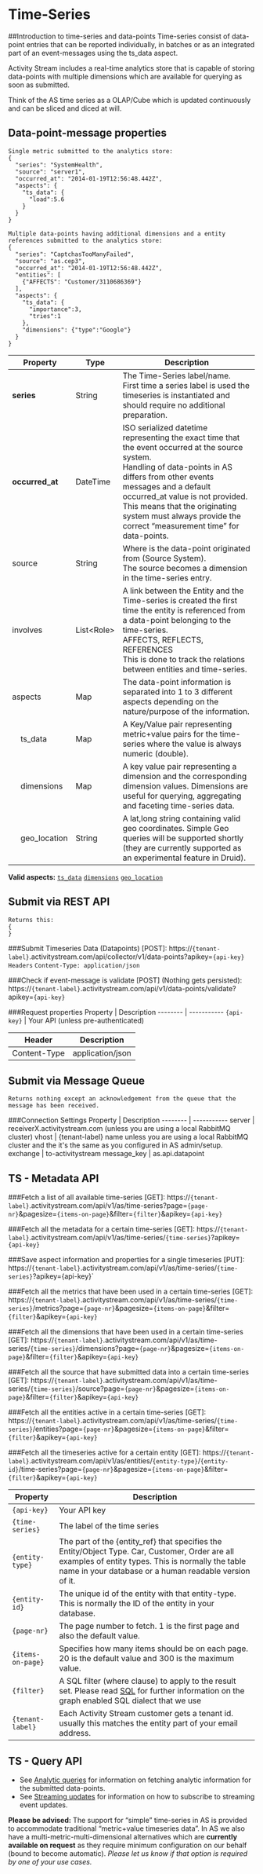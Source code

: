 # Time-Series
##Introduction to time-series and data-points
Time-series consist of data-point entries that can be reported individually, in batches or as an integrated part of an event-messages using the ts_data aspect.

Activity Stream includes a real-time analytics store that is capable of storing data-points with multiple dimensions which are available for querying as soon as submitted.

Think of the AS time series as a OLAP/Cube which is updated continuously and can be sliced and diced at will.

## Data-point-message properties
```shell
Single metric submitted to the analytics store:
{
  "series": "SystemHealth",
  "source": "server1",
  "occurred_at": "2014-01-19T12:56:48.442Z",
  "aspects": {
    "ts_data": {
      "load":5.6
    }
  }
}

Multiple data-points having additional dimensions and a entity references submitted to the analytics store:
{
  "series": "CaptchasTooManyFailed",
  "source": "as.cep3",
  "occurred_at": "2014-01-19T12:56:48.442Z",
  "entities": [
    {"AFFECTS": "Customer/3110686369"}
  ],
  "aspects": {
    "ts_data": {
      "importance":3,
      "tries":1
    },
    "dimensions": {"type":"Google"}
  }
}
```

Property | Type | Description
-------- | ---- | -----------
**series** | String | The Time-Series label/name.</br>First time a series label is used the timeseries is instantiated and should require no additional preparation.
**occurred_at** | DateTime | ISO serialized datetime representing the exact time that the event occurred at the source system.</br>Handling of data-points in AS differs from other events messages and a default occurred_at value is not provided. This means that the originating system must always provide the correct “measurement time” for data-points.
source | String | Where is the data-point originated from (Source System). </br>The source becomes a dimension in the time-series entry.
involves | List\<Role\> | A link between the Entity and the Time-series is created the first time the entity is referenced from a data-point belonging to the time-series. </br>AFFECTS, REFLECTS, REFERENCES</br>This is done to track the relations between entities and time-series.
aspects | Map | The data-point information is separated into 1 to 3 different aspects depending on the nature/purpose of the information.
&nbsp;&nbsp;&nbsp;&nbsp;ts_data| Map | A Key/Value pair representing metric+value pairs for the time-series where the value is always numeric (double).
&nbsp;&nbsp;&nbsp;&nbsp;dimensions| Map | A key value pair representing a dimension and the corresponding dimension values.  Dimensions are useful for querying, aggregating and faceting time-series data.
&nbsp;&nbsp;&nbsp;&nbsp;geo_location| String | A lat,long string containing valid geo coordinates. Simple Geo queries will be supported shortly (they are currently supported as an experimental feature in Druid).

**Valid aspects:** [`ts_data`]() [`dimensions`]()  [`geo_location`]()

## Submit via REST API
```shell
Returns this:
{
}
```
###Submit Timeseries Data (Datapoints) [POST]:
https://`{tenant-label}`.activitystream.com/api/collector/v1/data-points?apikey=`{api-key}`
`Headers` `Content-Type: application/json`

###Check if event-message is validate [POST] (Nothing gets persisted):
https://`{tenant-label}`.activitystream.com/api/v1/data-points/validate?apikey=`{api-key}`

###Request properties
Property | Description
-------- | -----------
`{api-key}` | Your API (unless pre-authenticated)

Header| Description
-------- | -----------
Content-Type | application/json

## Submit via Message Queue
```shell
Returns nothing except an acknowledgement from the queue that the message has been received.
```
###Connection Settings
Property | Description
-------- | -----------
server | receiverX.activitystream.com (unless you are using a local RabbitMQ cluster)
vhost | {tenant-label} name unless you are using a local RabbitMQ cluster and the it's the same as you configured in AS admin/setup.
exchange | to-activitystream
message_key | as.api.datapoint

## TS - Metadata API

###Fetch a list of all available time-series [GET]:
https://`{tenant-label}`.activitystream.com/api/v1/as/time-series?page=`{page-nr}`&pagesize=`{items-on-page}`&filter=`{filter}`&apikey=`{api-key}`

###Fetch all the metadata for a certain time-series [GET]:
https://`{tenant-label}`.activitystream.com/api/v1/as/time-series/`{time-series}`?apikey=`{api-key}`

###Save aspect information and properties for a single timeseries [PUT]:
https://`{tenant-label}`.activitystream.com/api/v1/as/time-series/`{time-series}`?apikey={api-key}`

###Fetch all the metrics that have been used in a certain time-series [GET]:
https://`{tenant-label}`.activitystream.com/api/v1/as/time-series/`{time-series}`/metrics?page=`{page-nr}`&pagesize=`{items-on-page}`&filter=`{filter}`&apikey=`{api-key}`

###Fetch all the dimensions that have been used in a certain time-series [GET]:
https://`{tenant-label}`.activitystream.com/api/v1/as/time-series/`{time-series}`/dimensions?page=`{page-nr}`&pagesize=`{items-on-page}`&filter=`{filter}`&apikey=`{api-key}`

###Fetch all the source that have submitted data into a certain time-series [GET]:
https://`{tenant-label}`.activitystream.com/api/v1/as/time-series/`{time-series}`/source?page=`{page-nr}`&pagesize=`{items-on-page}`&filter=`{filter}`&apikey=`{api-key}`

###Fetch all the entities active in a certain time-series [GET]:
https://`{tenant-label}`.activitystream.com/api/v1/as/time-series/`{time-series}`/entities?page=`{page-nr}`&pagesize=`{items-on-page}`&filter=`{filter}`&apikey=`{api-key}`

###Fetch all the timeseries active for a certain entity [GET]:
https://`{tenant-label}`.activitystream.com/api/v1/as/entities/`{entity-type}`/`{entity-id}`/time-series?page=`{page-nr}`&pagesize=`{items-on-page}`&filter=`{filter}`&apikey=`{api-key}`

Property | Description
-------- | -----------
`{api-key}`| Your API key
`{time-series}`| The label of the time series
`{entity-type}`| The part of the {entity_ref} that specifies the Entity/Object Type. Car, Customer, Order are all examples of entity types. This is normally the table name in your database or a human readable version of it.
`{entity-id}`| The unique id of the entity with that entity-type. This is normally the ID of the entity in your database.
`{page-nr}`| The page number to fetch. 1 is the first page and also the default value.
`{items-on-page}`| Specifies how many items should be on each page. 20 is the default value and 300 is the maximum value.
`{filter}`| A SQL filter (where clause) to apply to the result set. Please read [SQL]() for further information on the graph enabled SQL dialect that we use
`{tenant-label}`| Each Activity Stream customer gets a tenant id. usually this matches the entity part of your email address.

## TS - Query API
* See [Analytic queries]() for information on fetching analytic information for the submitted data-points.
* See [Streaming updates]() for information on how to subscribe to streaming event updates.

**Please be advised:**
The support for “simple” time-series in AS is provided to accommodate traditional “metric+value timeseries data”. In AS we also have a multi-metric-multi-dimensional alternatives which are **currently available on request** as they require minimum configuration on our behalf (bound to become automatic). *Please let us know if that option is required by one of your use cases.*
